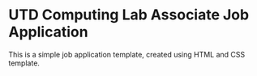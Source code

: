 # UTD Computing Lab Associate Job Application
This is a simple job application template, created using HTML and CSS template.
